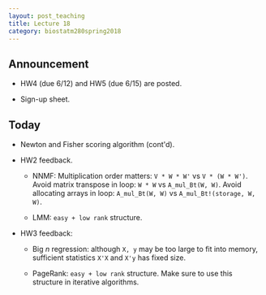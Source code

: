 ```yaml
---
layout: post_teaching
title: Lecture 18
category: biostatm280spring2018
---
```


## Announcement

* HW4 (due 6/12) and HW5 (due 6/15) are posted.  

* Sign-up sheet.  

## Today

* Newton and Fisher scoring algorithm (cont'd).

* HW2 feedback.

	* NNMF: Multiplication order matters: `V * W * W'` vs `V * (W * W')`. Avoid matrix transpose in loop: `W * W` vs `A_mul_Bt(W, W)`. Avoid allocating arrays in loop: `A_mul_Bt(W, W)` vs `A_mul_Bt!(storage, W, W)`. 

	* LMM: `easy + low rank` structure.

* HW3 feedback:

	* Big $n$ regression: although `X, y` may be too large to fit into memory, sufficient statistics `X'X` and `X'y` has fixed size.

	* PageRank: `easy + low rank` structure. Make sure to use this structure in iterative algorithms.

	





